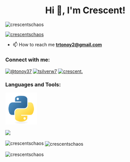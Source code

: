 <h1 align="center">Hi 👋, I'm Crescent!</h1>
<p align="left"> <img src="https://komarev.com/ghpvc/?username=crescentschaos&label=Profile%20views&color=0e75b6&style=flat" alt="crescentschaos" /> </p>

<p align="left"> <a href="https://github.com/ryo-ma/github-profile-trophy"><img src="https://github-profile-trophy.vercel.app/?username=crescentschaos" alt="crescentschaos" /></a> </p>

- 📫 How to reach me **trtonoy2@gmail.com**

<h3 align="left">Connect with me:</h3>
<p align="left">
<a href="https://twitter.com/@crescent_chaos" target="blank"><img align="center" src="https://raw.githubusercontent.com/rahuldkjain/github-profile-readme-generator/master/src/images/icons/Social/twitter.svg" alt="@tonoy37" height="30" width="40" /></a>
<a href="https://fb.com/tsilverw7" target="blank"><img align="center" src="https://raw.githubusercontent.com/rahuldkjain/github-profile-readme-generator/master/src/images/icons/Social/facebook.svg" alt="tsilverw7" height="30" width="40" /></a>
<a href="https://www.youtube.com/c/crescent." target="blank"><img align="center" src="https://raw.githubusercontent.com/rahuldkjain/github-profile-readme-generator/master/src/images/icons/Social/youtube.svg" alt="crescent." height="30" width="40" /></a>
</p>

<h3 align="left">Languages and Tools:</h3>
<p align="left"> <a href="https://www.python.org" target="_blank" rel="noreferrer"> <img src="https://raw.githubusercontent.com/devicons/devicon/master/icons/python/python-original.svg" alt="python" width="100" height="100"/> </a> </p>
<p align="left"> <a href="https://github.com/CrescentsChaos/PokemonCrescentVersion">
  <img height="100" src="https://media.discordapp.net/attachments/982880054583394375/1082982994131828756/20230308_170704.png"/>
</a> </p>
<p><img align="left" src="https://github-readme-stats.vercel.app/api/top-langs?username=crescentschaos&show_icons=true&locale=en&theme=dark" alt="crescentschaos" /></p>

<p>&nbsp;<img align="center" src="https://github-readme-stats.vercel.app/api?username=crescentschaos&show_icons=true&locale=en&theme=dark" alt="crescentschaos" /></p>

<p><img align="center" src="https://github-readme-streak-stats.herokuapp.com/?user=crescentschaos&theme=dark" alt="crescentschaos" /></p>
